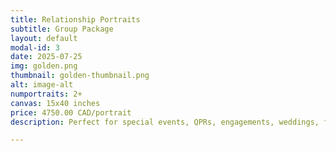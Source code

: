 ```yaml
---
title: Relationship Portraits
subtitle: Group Package
layout: default
modal-id: 3
date: 2025-07-25
img: golden.png
thumbnail: golden-thumbnail.png
alt: image-alt
numportraits: 2+
canvas: 15x40 inches
price: 4750.00 CAD/portrait
description: Perfect for special events, QPRs, engagements, weddings, family milestones, business partners, or any group of people who have a form of relationship! Each person gets their own canvas based on their own custom visual profile, and at the same time, the group of portraits are designed to flow with one another when displayed together. This package is the best way to visualize a group's complimentary characteristics, as well as highlight (and sometimes reveal!) introspective similarities between individuals in the group. Friends and family consistently recognize which portrait belongs to who when multiple portraits are displayed together; a testament to the reliability of our personality snapshots and the amazing blend of skills and intuition of our artists.

---
```

